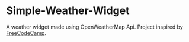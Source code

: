 # Simple-Weather-Widget
A weather widget made using OpenWeatherMap Api.
Project inspired by <a href="https://www.freecodecamp.com/challenges/show-the-local-weather">FreeCodeCamp</a>.
